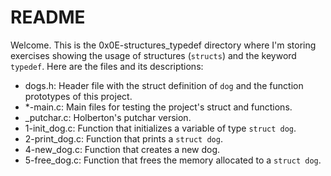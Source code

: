 # README

Welcome. This is the 0x0E-structures_typedef directory where I'm storing exercises showing the usage of structures (`structs`) and the keyword `typedef`. Here are the files and its descriptions:

 - dogs.h: Header file with the struct definition of `dog` and the function prototypes of this project.
 - *-main.c: Main files for testing the project's struct and functions.
 - _putchar.c: Holberton's putchar version.
 - 1-init_dog.c: Function that initializes a variable of type `struct dog`.
 - 2-print_dog.c: Function that prints a `struct dog`.
 - 4-new_dog.c: Function that creates a new dog.
 - 5-free_dog.c: Function that frees the memory allocated to a `struct dog`.